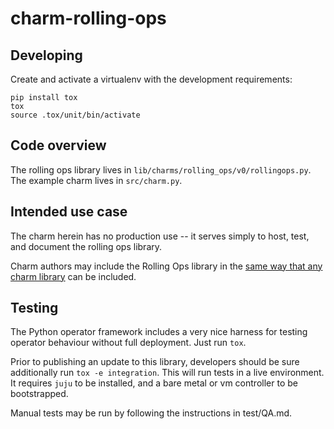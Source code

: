 # charm-rolling-ops

## Developing

Create and activate a virtualenv with the development requirements:

```
pip install tox
tox
source .tox/unit/bin/activate
```

## Code overview

The rolling ops library lives in
`lib/charms/rolling_ops/v0/rollingops.py`. The example charm lives in
`src/charm.py`.

## Intended use case

The charm herein has no production use -- it serves simply to host,
test, and document the rolling ops library.

Charm authors may include the Rolling Ops library in the [same way
that any charm library](https://juju.is/docs/sdk/libraries) can be
included.

## Testing

The Python operator framework includes a very nice harness for testing
operator behaviour without full deployment. Just run `tox`.

Prior to publishing an update to this library, developers should be
sure additionally run `tox -e integration`. This will run tests in a
live environment. It requires `juju` to be installed, and a bare
metal or vm controller to be bootstrapped.

Manual tests may be run by following the instructions in test/QA.md.
